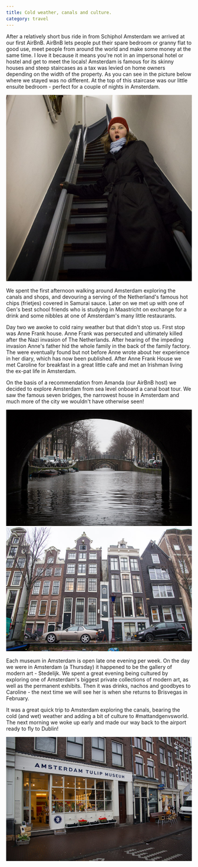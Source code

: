 ```yaml
---
title: Cold weather, canals and culture.
category: travel
---
```


After a relatively short bus ride in from Schiphol Amsterdam we arrived at our first AirBnB. AirBnB lets people put their spare bedroom or granny flat to good use, meet people from around the world and make some money at the same time. I love it because it means you're not in an impersonal hotel or hostel and get to meet the locals!  Amsterdam is famous for its skinny houses and steep staircases as a tax was levied on home owners depending on the width of the property. As you can see in the picture below where we stayed was no different. At the top of this staircase was our little ensuite bedroom - perfect for a couple of nights in Amsterdam.

![Steep stairs](/images/mattandgenvsworld/IMG_4056.jpg)

We spent the first afternoon walking around Amsterdam exploring the canals and shops, and devouring a serving of the Netherland's famous hot chips (frietjes) covered in Samurai sauce. Later on we met up with one of Gen's best school friends who is studying in Maastricht on exchange for a drink and some nibbles at one of Amsterdam's many little restaurants.

Day two we awoke to cold rainy weather but that didn't stop us. First stop was Anne Frank house. Anne Frank was persecuted and ultimately killed after the Nazi invasion of The Netherlands. After hearing of the impeding invasion Anne's father hid the whole family in the back of the family factory. The were eventually found but not before Anne wrote about her experience in her diary, which has now been published. After Anne Frank House we met Caroline for breakfast in a great little cafe and met an Irishman living the ex-pat life in Amsterdam.

On the basis of a recommendation from Amanda (our AirBnB host) we decided to explore Amsterdam from sea level onboard a canal boat tour. We saw the famous seven bridges, the narrowest house in Amsterdam and much more of the city we wouldn't have otherwise seen!

![Seven Bridges](/images/mattandgenvsworld/IMG_4062.jpg)
![Skinny house](/images/mattandgenvsworld/IMG_4063.jpg)

Each museum in Amsterdam is open late one evening per week. On the day we were in Amsterdam (a Thursday) it happened to be the gallery of modern art - Stedelijk. We spent a great evening being cultured by exploring one of Amsterdam's biggest private collections of modern art, as well as the permanent exhibits. Then it was drinks, nachos and goodbyes to Caroline - the next time we will see her is when she returns to Brisvegas in February.

It was a great quick trip to Amsterdam exploring the canals, bearing the cold (and wet) weather and adding a bit of culture to #mattandgenvsworld. The next morning we woke up early and made our way back to the airport ready to fly to Dublin!

![Tulips and cheese](/images/mattandgenvsworld/IMG_4057.jpg)

